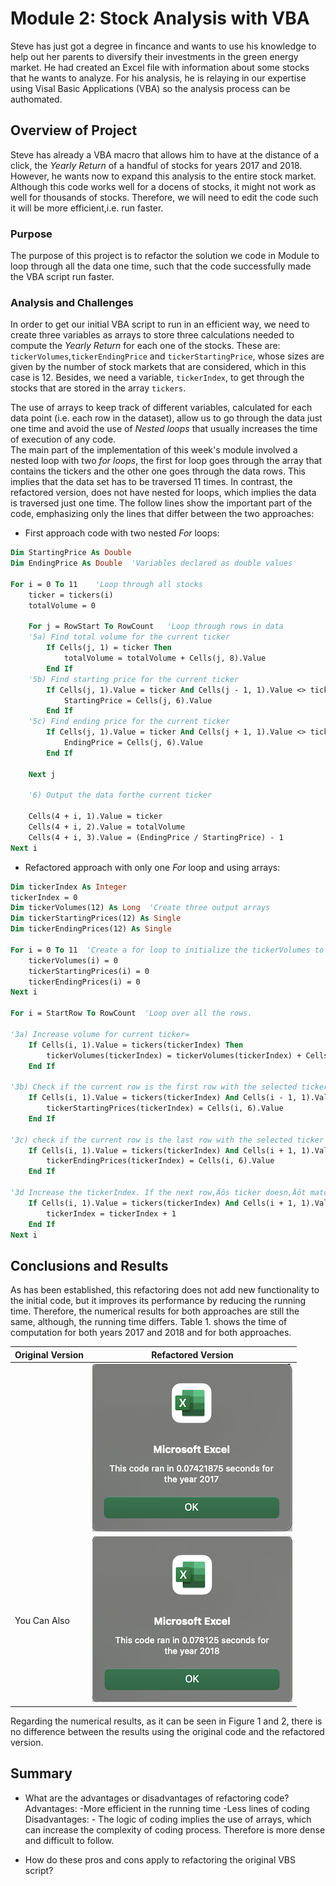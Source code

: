 # Module 2: Stock Analysis with VBA

Steve has just got a degree in fincance and wants to use his knowledge to help out her parents to diversify their investments in the green energy market. He had created an Excel file with information about some stocks that he wants to analyze. For his analysis, he is relaying in our expertise using Visal Basic Applications (VBA) so the analysis process can be authomated.

## Overview of Project

Steve has already a VBA macro that allows him to have at the distance of a click, the *Yearly Return* of a handful of stocks for years 2017 and 2018.  However, he wants now to expand this analysis to the entire stock market. Although this code works well for a docens of stocks, it might not work as well for thousands of stocks. Therefore, we will need to edit the code such it will be more efficient,i.e. run faster.

### Purpose

The purpose of this project is to refactor the solution we code in Module to loop through all the data one time, such that the code successfully made the VBA script run faster.

### Analysis and Challenges

In order to get our initial VBA script to run in an efficient way, we need to create three variables as arrays to store three calculations needed to compute the *Yearly Return* for each one of the stocks.  These are: `tickerVolumes`,`tickerEndingPrice` and `tickerStartingPrice`, whose sizes are given by the number of stock markets that are considered, which in this case is 12.  Besides, we need a variable, `tickerIndex`, to get through the stocks that are stored in the array `tickers`.

The use of arrays to keep track of different variables, calculated for each data point (i.e. each row in the dataset), allow us to go through the data just one time and avoid the use of *Nested loops* that usually increases the time of execution of any code.  
The main part of the implementation of this week's module involved a nested loop with two *for loops*, the first for loop goes through the array that contains the tickers and the other one goes through the data rows.  This implies that the data set has to be traversed 11 times.  In contrast, the refactored version, does not have nested for loops, which implies the data is traversed just one time.  The follow lines show the important part of the code, emphasizing only the lines that differ between the two approaches:

- First approach code with two nested *For* loops: 
```vb
Dim StartingPrice As Double  
Dim EndingPrice As Double  'Variables declared as double values
 
For i = 0 To 11    'Loop through all stocks
    ticker = tickers(i)
    totalVolume = 0
   
    For j = RowStart To RowCount   'Loop through rows in data
    '5a) Find total volume for the current ticker
        If Cells(j, 1) = ticker Then
            totalVolume = totalVolume + Cells(j, 8).Value
        End If
    '5b) Find starting price for the current ticker
        If Cells(j, 1).Value = ticker And Cells(j - 1, 1).Value <> ticker Then
            StartingPrice = Cells(j, 6).Value
        End If
    '5c) Find ending price for the current ticker
        If Cells(j, 1).Value = ticker And Cells(j + 1, 1).Value <> ticker Then
            EndingPrice = Cells(j, 6).Value
        End If
            
    Next j
        
    '6) Output the data forthe current ticker
        
    Cells(4 + i, 1).Value = ticker
    Cells(4 + i, 2).Value = totalVolume
    Cells(4 + i, 3).Value = (EndingPrice / StartingPrice) - 1
Next i
```
 - Refactored approach with only one *For* loop and using arrays:
```vb
Dim tickerIndex As Integer
tickerIndex = 0
Dim tickerVolumes(12) As Long  'Create three output arrays
Dim tickerStartingPrices(12) As Single
Dim tickerEndingPrices(12) As Single  

For i = 0 To 11  'Create a for loop to initialize the tickerVolumes to zero.
    tickerVolumes(i) = 0
    tickerStartingPrices(i) = 0
    tickerEndingPrices(i) = 0
Next i    
    
For i = StartRow To RowCount  'Loop over all the rows.
    
'3a) Increase volume for current ticker=         
    If Cells(i, 1).Value = tickers(tickerIndex) Then
        tickerVolumes(tickerIndex) = tickerVolumes(tickerIndex) + Cells(i, 8).Value
    End If
             
'3b) Check if the current row is the first row with the selected tickerIndex.
    If Cells(i, 1).Value = tickers(tickerIndex) And Cells(i - 1, 1).Value <> tickers(tickerIndex) Then
        tickerStartingPrices(tickerIndex) = Cells(i, 6).Value
    End If

'3c) check if the current row is the last row with the selected ticker
    If Cells(i, 1).Value = tickers(tickerIndex) And Cells(i + 1, 1).Value <> tickers(tickerIndex) Then
        tickerEndingPrices(tickerIndex) = Cells(i, 6).Value
    End If
            
'3d Increase the tickerIndex. If the next row‚Äôs ticker doesn‚Äôt match, increase the tickerIndex.
    If Cells(i, 1).Value = tickers(tickerIndex) And Cells(i + 1, 1).Value <> tickers(tickerIndex) Then
        tickerIndex = tickerIndex + 1
    End If
Next i
```
## Conclusions and Results

As has been established, this refactoring does not add new functionality to the initial code, but it improves its performance by reducing the running time. Therefore, the numerical results for both approaches are still the same, although, the running time differs.  Table 1. shows the time of computation for both years 2017 and 2018 and for both approaches.

| Original Version      | Refactored Version     |
| :------------- | :----------: |
| | ![](https://raw.githubusercontent.com/LeidyDoradoM/StockAnalysis_Challenge/main/Resources/VBA_Challenge_2017.png)   |
| You Can Also   | ![](https://raw.githubusercontent.com/LeidyDoradoM/StockAnalysis_Challenge/main/Resources/VBA_Challenge_2018.png)  |

Regarding the numerical results, as it can be seen in Figure 1 and 2, there is no difference between the results using the original code and the refactored version.

## Summary

* What are the advantages or disadvantages of refactoring code?
Advantages: -More efficient in the running time
             -Less lines of coding
Disadvantages: - The logic of coding implies the use of arrays, which can increase the complexity of coding process. Therefore is more dense and difficult to follow.

* How do these pros and cons apply to refactoring the original VBS script?

